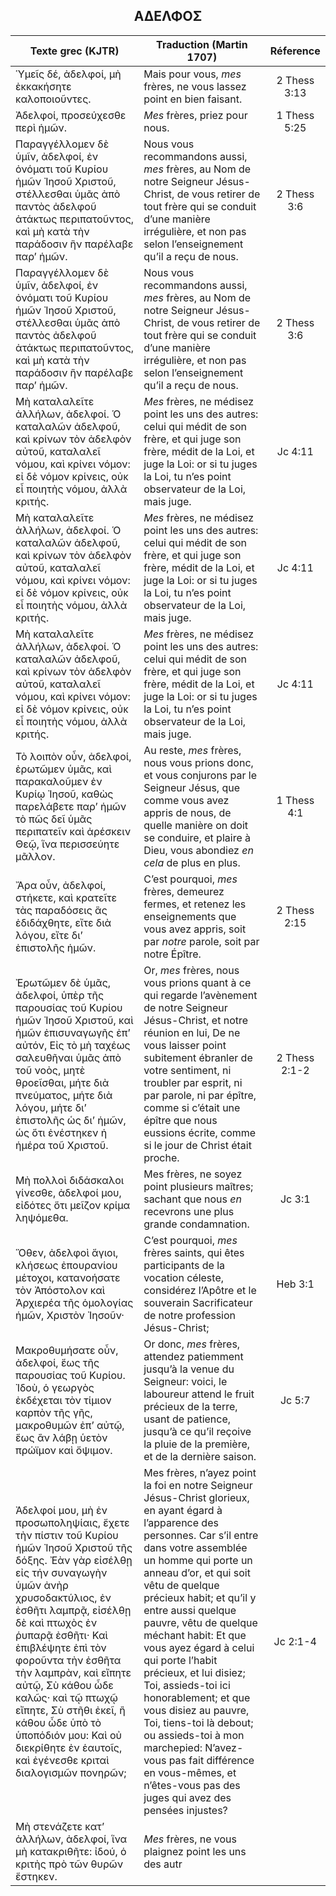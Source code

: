 <h2 align="center">ΑΔΕΛΦΟΣ</h2>

|Texte grec (KJTR)|Traduction (Martin 1707)|Réference|
|-----|-----|:---:
Ὑμεῖς δέ, ἀδελφοί, μὴ ἐκκακήσητε καλοποιοῦντες.|Mais pour vous, _mes_ frères, ne vous lassez point en bien faisant.|2 Thess 3:13|
Ἀδελφοί, προσεύχεσθε περὶ ἡμῶν.|_Mes_ frères, priez pour nous.|1 Thess 5:25|
Παραγγέλλομεν δὲ ὑμῖν, ἀδελφοί, ἐν ὀνόματι τοῦ Κυρίου ἡμῶν Ἰησοῦ Χριστοῦ, στέλλεσθαι ὑμᾶς ἀπὸ παντὸς ἀδελφοῦ ἀτάκτως περιπατοῦντος, καὶ μὴ κατὰ τὴν παράδοσιν ἣν παρέλαβε παρʼ ἡμῶν.|Nous vous recommandons aussi, _mes_ frères, au Nom de notre Seigneur Jésus-Christ, de vous retirer de tout frère qui se conduit d’une manière irrégulière, et non pas selon l’enseignement qu’il a reçu de nous.|2 Thess 3:6|
Παραγγέλλομεν δὲ ὑμῖν, ἀδελφοί, ἐν ὀνόματι τοῦ Κυρίου ἡμῶν Ἰησοῦ Χριστοῦ, στέλλεσθαι ὑμᾶς ἀπὸ παντὸς ἀδελφοῦ ἀτάκτως περιπατοῦντος, καὶ μὴ κατὰ τὴν παράδοσιν ἣν παρέλαβε παρʼ ἡμῶν.|Nous vous recommandons aussi, _mes_ frères, au Nom de notre Seigneur Jésus-Christ, de vous retirer de tout frère qui se conduit d’une manière irrégulière, et non pas selon l’enseignement qu’il a reçu de nous.|2 Thess 3:6|
Μὴ καταλαλεῖτε ἀλλήλων, ἀδελφοί. Ὁ καταλαλῶν ἀδελφοῦ, καὶ κρίνων τὸν ἀδελφὸν αὐτοῦ, καταλαλεῖ νόμου, καὶ κρίνει νόμον: εἰ δὲ νόμον κρίνεις, οὐκ εἶ ποιητὴς νόμου, ἀλλὰ κριτής.|_Mes_ frères, ne médisez point les uns des autres: celui qui médit de son frère, et qui juge son frère, médit de la Loi, et juge la Loi: or si tu juges la Loi, tu n’es point observateur de la Loi, mais juge.|Jc 4:11|
Μὴ καταλαλεῖτε ἀλλήλων, ἀδελφοί. Ὁ καταλαλῶν ἀδελφοῦ, καὶ κρίνων τὸν ἀδελφὸν αὐτοῦ, καταλαλεῖ νόμου, καὶ κρίνει νόμον: εἰ δὲ νόμον κρίνεις, οὐκ εἶ ποιητὴς νόμου, ἀλλὰ κριτής.|_Mes_ frères, ne médisez point les uns des autres: celui qui médit de son frère, et qui juge son frère, médit de la Loi, et juge la Loi: or si tu juges la Loi, tu n’es point observateur de la Loi, mais juge.|Jc 4:11|
Μὴ καταλαλεῖτε ἀλλήλων, ἀδελφοί. Ὁ καταλαλῶν ἀδελφοῦ, καὶ κρίνων τὸν ἀδελφὸν αὐτοῦ, καταλαλεῖ νόμου, καὶ κρίνει νόμον: εἰ δὲ νόμον κρίνεις, οὐκ εἶ ποιητὴς νόμου, ἀλλὰ κριτής.|_Mes_ frères, ne médisez point les uns des autres: celui qui médit de son frère, et qui juge son frère, médit de la Loi, et juge la Loi: or si tu juges la Loi, tu n’es point observateur de la Loi, mais juge.|Jc 4:11|
Τὸ λοιπὸν οὖν, ἀδελφοί, ἐρωτῶμεν ὑμᾶς, καὶ παρακαλοῦμεν ἐν Κυρίῳ Ἰησοῦ, καθὼς παρελάβετε παρʼ ἡμῶν τὸ πῶς δεῖ ὑμᾶς περιπατεῖν καὶ ἀρέσκειν Θεῷ, ἵνα περισσεύητε μᾶλλον.|Au reste, _mes_ frères, nous vous prions donc, et vous conjurons par le Seigneur Jésus, que comme vous avez appris de nous, de quelle manière on doit se conduire, et plaire à Dieu, vous abondiez _en cela_ de plus en plus.|1 Thess 4:1|
Ἄρα οὖν, ἀδελφοί, στήκετε, καὶ κρατεῖτε τὰς παραδόσεις ἃς ἐδιδάχθητε, εἴτε διὰ λόγου, εἴτε διʼ ἐπιστολῆς ἡμῶν.|C’est pourquoi, _mes_ frères, demeurez fermes, et retenez les enseignements que vous avez appris, soit par _notre_ parole, soit par notre Épître.|2 Thess 2:15|
 Ἐρωτῶμεν δὲ ὑμᾶς, ἀδελφοί, ὑπὲρ τῆς παρουσίας τοῦ Κυρίου ἡμῶν Ἰησοῦ Χριστοῦ, καὶ ἡμῶν ἐπισυναγωγῆς ἐπʼ αὐτόν, Εἰς τὸ μὴ ταχέως σαλευθῆναι ὑμᾶς ἀπὸ τοῦ νοὸς, μητὲ θροεῖσθαι, μήτε διὰ πνεύματος, μήτε διὰ λόγου, μήτε διʼ ἐπιστολῆς ὡς διʼ ἡμῶν, ὡς ὅτι ἐνέστηκεν ἡ ἡμέρα τοῦ Χριστοῦ.|Or, _mes_ frères, nous vous prions quant à ce qui regarde l’avènement de notre Seigneur Jésus-Christ, et notre réunion en lui, De ne vous laisser point subitement ébranler de votre sentiment, ni troubler par esprit, ni par parole, ni par épître, comme si c’était une épître que nous eussions écrite, comme si le jour de Christ était proche. |2 Thess 2:1-2|
Μὴ πολλοὶ διδάσκαλοι γίνεσθε, ἀδελφοί μου, εἰδότες ὅτι μεῖζον κρίμα ληψόμεθα.|Mes frères, ne soyez point plusieurs maîtres; sachant que nous _en_ recevrons une plus grande condamnation.|Jc 3:1|
Ὅθεν, ἀδελφοὶ ἅγιοι, κλήσεως ἐπουρανίου μέτοχοι, κατανοήσατε τὸν Ἀπόστολον καὶ Ἀρχιερέα τῆς ὁμολογίας ἡμῶν, Χριστὸν Ἰησοῦν· |C’est pourquoi, _mes_ frères saints, qui êtes participants de la vocation céleste, considérez l’Apôtre et le souverain Sacrificateur de notre profession Jésus-Christ;|Heb 3:1|
Μακροθυμήσατε οὖν, ἀδελφοί, ἕως τῆς παρουσίας τοῦ Κυρίου. Ἰδοὺ, ὁ γεωργὸς ἐκδέχεται τὸν τίμιον καρπὸν τῆς γῆς, μακροθυμῶν ἐπʼ αὐτῷ, ἕως ἂν λάβῃ ὑετὸν πρώϊμον καὶ ὄψιμον.|Or donc, _mes_ frères, attendez patiemment jusqu’à la venue du Seigneur: voici, le laboureur attend le fruit précieux de la terre, usant de patience, jusqu’à ce qu’il reçoive la pluie de la première, et de la dernière saison.|Jc 5:7|
 Ἀδελφοί μου, μὴ ἐν προσωποληψίαις, ἔχετε τὴν πίστιν τοῦ Κυρίου ἡμῶν Ἰησοῦ Χριστοῦ τῆς δόξης. Ἐὰν γὰρ εἰσέλθῃ εἰς τήν συναγωγὴν ὑμῶν ἀνὴρ χρυσοδακτύλιος, ἐν ἐσθῆτι λαμπρᾷ, εἰσέλθῃ δὲ καὶ πτωχὸς ἐν ῥυπαρᾷ ἐσθῆτι· Καὶ ἐπιβλέψητε ἐπὶ τὸν φοροῦντα τὴν ἐσθῆτα τὴν λαμπρὰν, καὶ εἴπητε αὐτῷ, Σὺ κάθου ὧδε καλῶς· καὶ τῷ πτωχῷ εἴπητε, Σὺ στῆθι ἐκεῖ, ἢ κάθου ὧδε ὑπὸ τὸ ὑποπόδιόν μου: Καὶ οὐ διεκρίθητε ἐν ἑαυτοῖς, καὶ ἐγένεσθε κριταὶ διαλογισμῶν πονηρῶν;|Mes frères, n’ayez point la foi en notre Seigneur Jésus-Christ glorieux, en ayant égard à l’apparence des personnes. Car s’il entre dans votre assemblée un homme qui porte un anneau d’or, et qui soit vêtu de quelque précieux habit; et qu’il y entre aussi quelque pauvre, vêtu de quelque méchant habit: Et que vous ayez égard à celui qui porte l’habit précieux, et lui disiez; Toi, assieds-toi ici honorablement; et que vous disiez au pauvre, Toi, tiens-toi là debout; ou assieds-toi à mon marchepied: N’avez-vous pas fait différence en vous-mêmes, et n’êtes-vous pas des juges qui avez des pensées injustes? |Jc 2:1-4|
Μὴ στενάζετε κατʼ ἀλλήλων, ἀδελφοί, ἵνα μὴ κατακριθῆτε: ἰδού, ὁ κριτὴς πρὸ τῶν θυρῶν ἕστηκεν.|_Mes_ frères, ne vous plaignez point les uns des autr
